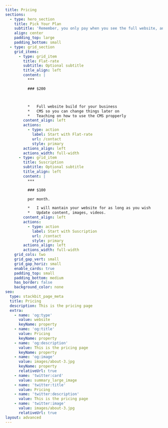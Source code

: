 ```yaml
---
title: Pricing
sections:
  - type: hero_section
    title: Pick Your Plan
    subtitle: 'Remember, you only pay when you see the full website, and love it'
    align: center
    padding_top: large
    padding_bottom: small
  - type: grid_section
    grid_items:
      - type: grid_item
        title: Flat-rate
        subtitle: Optional subtitle
        title_align: left
        content: |
          ***

          ### $200



          *   Full website build for your business
          *   CMS so you can change things later on
          *   Teaching on how to use the CMS propperly
        content_align: left
        actions:
          - type: action
            label: Start with Flat-rate
            url: /contact
            style: primary
        actions_align: left
        actions_width: full-width
      - type: grid_item
        title: Suscription
        subtitle: Optional subtitle
        title_align: left
        content: |
          ***

          ### $100

          per month.

          *   I will mantain your website for as long as you wish
          *   Update content, images, videos.
        content_align: left
        actions:
          - type: action
            label: Start with Suscription
            url: /contact
            style: primary
        actions_align: left
        actions_width: full-width
    grid_cols: two
    grid_gap_vert: small
    grid_gap_horiz: small
    enable_cards: true
    padding_top: small
    padding_bottom: medium
    has_border: false
    background_color: none
seo:
  type: stackbit_page_meta
  title: Pricing
  description: This is the pricing page
  extra:
    - name: 'og:type'
      value: website
      keyName: property
    - name: 'og:title'
      value: Pricing
      keyName: property
    - name: 'og:description'
      value: This is the pricing page
      keyName: property
    - name: 'og:image'
      value: images/about-3.jpg
      keyName: property
      relativeUrl: true
    - name: 'twitter:card'
      value: summary_large_image
    - name: 'twitter:title'
      value: Pricing
    - name: 'twitter:description'
      value: This is the pricing page
    - name: 'twitter:image'
      value: images/about-3.jpg
      relativeUrl: true
layout: advanced
---
```

